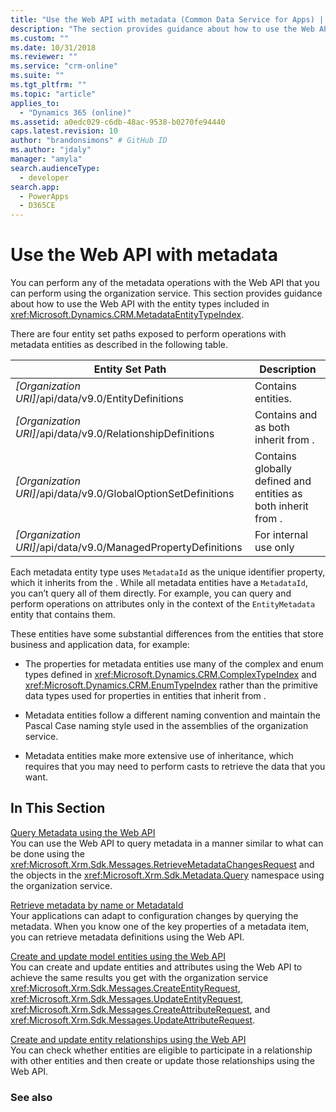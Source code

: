 ```yaml
---
title: "Use the Web API with metadata (Common Data Service for Apps) | Microsoft Docs"
description: "The section provides guidance about how to use the Web API with the entity types included in Web API Metadata EntityType Reference."
ms.custom: ""
ms.date: 10/31/2018
ms.reviewer: ""
ms.service: "crm-online"
ms.suite: ""
ms.tgt_pltfrm: ""
ms.topic: "article"
applies_to: 
  - "Dynamics 365 (online)"
ms.assetid: a0edc029-c6db-48ac-9538-b0270fe94440
caps.latest.revision: 10
author: "brandonsimons" # GitHub ID
ms.author: "jdaly"
manager: "amyla"
search.audienceType: 
  - developer
search.app: 
  - PowerApps
  - D365CE
---
```

# Use the Web API with metadata

You can perform any of the metadata operations with the Web API that you can perform using the organization service. This section provides guidance about how to use the Web API with the entity types included in <xref:Microsoft.Dynamics.CRM.MetadataEntityTypeIndex>.  
  
 There are four entity set paths exposed to perform operations with metadata entities as described in the following table.  
  
|Entity Set Path|Description|  
|---------------------|-----------------|  
|*[Organization URI]*/api/data/v9.0/EntityDefinitions|Contains <xref href="Microsoft.Dynamics.CRM.EntityMetadata?text=EntityMetadata EntityType" /> entities.|  
|*[Organization URI]*/api/data/v9.0/RelationshipDefinitions|Contains <xref href="Microsoft.Dynamics.CRM.ManyToManyRelationshipMetadata?text=ManyToManyRelationshipMetadata EntityType" /> and <xref href="Microsoft.Dynamics.CRM.OneToManyRelationshipMetadata?text=OneToManyRelationshipMetadata EntityType" /> as both inherit from <xref href="Microsoft.Dynamics.CRM.RelationshipMetadataBase?text=RelationshipMetadataBase EntityType" />.|  
|*[Organization URI]*/api/data/v9.0/GlobalOptionSetDefinitions|Contains globally defined <xref href="Microsoft.Dynamics.CRM.BooleanOptionSetMetadata?text=BooleanOptionSetMetadata EntityType" /> and <xref href="Microsoft.Dynamics.CRM.OptionSetMetadata?text=OptionSetMetadata EntityType" /> entities as both inherit from <xref href="Microsoft.Dynamics.CRM.OptionSetMetadata?text=OptionSetMetadata EntityType" />.|  
|*[Organization URI]*/api/data/v9.0/ManagedPropertyDefinitions|For internal use only|  
  
Each metadata entity type uses `MetadataId` as the unique identifier property, which it inherits from the <xref href="Microsoft.Dynamics.CRM.MetadataBase?text=MetadataBase EntityType" />. While all metadata entities have a `MetadataId`, you can’t query all of them directly. For example, you can query and perform operations on attributes only in the context of the `EntityMetadata` entity that contains them.  
  
These entities have some substantial differences from the entities that store business and application data, for example:  
  
- The properties for metadata entities use many of the complex and enum types defined in <xref:Microsoft.Dynamics.CRM.ComplexTypeIndex> and <xref:Microsoft.Dynamics.CRM.EnumTypeIndex> rather than the primitive data types used for properties in entities that inherit from <xref href="Microsoft.Dynamics.CRM.crmbaseentity?text=crmbaseentity EntityType" />.  
  
- Metadata entities follow a different naming convention and maintain the Pascal Case naming style used in the assemblies of the organization service.  
  
- Metadata entities make more extensive use of inheritance, which requires that you may need to perform casts to retrieve the data that you want.  
  
## In This Section 

[Query Metadata using the Web API](query-metadata-web-api.md)  
 You can use the Web API to query metadata in a manner similar to what can be done using the <xref:Microsoft.Xrm.Sdk.Messages.RetrieveMetadataChangesRequest> and the objects in the <xref:Microsoft.Xrm.Sdk.Metadata.Query> namespace using the organization service.  
  
[Retrieve metadata by name or MetadataId](retrieve-metadata-name-metadataid.md)  
 Your applications can adapt to configuration changes by querying the metadata. When you know one of the key properties of a metadata item, you can retrieve metadata definitions using the Web API.  
  
[Create and update model entities using the Web API](create-update-entity-definitions-using-web-api.md)  
 You can create and update entities and attributes using the Web API to achieve the same results you get with the organization service <xref:Microsoft.Xrm.Sdk.Messages.CreateEntityRequest>, <xref:Microsoft.Xrm.Sdk.Messages.UpdateEntityRequest>, <xref:Microsoft.Xrm.Sdk.Messages.CreateAttributeRequest>, and <xref:Microsoft.Xrm.Sdk.Messages.UpdateAttributeRequest>.  
  
[Create and update entity relationships using the Web API](create-update-entity-relationships-using-web-api.md)  
 You can check whether entities are eligible to participate in a relationship with other entities and then create or update those relationships using the Web API.  
  
### See also

<!-- TODO:
[Metadata and data models](../metadata-data-models.md)<br />
[Browse the Metadata for Your Organization](../browse-your-metadata.md)<br />
[Use the Organization service with Common Data Service for Apps metadata](../org-service/use-organization-service-metadata.md)<br />
[Use the Common Data Service for Apps Web API](overview.md) -->

